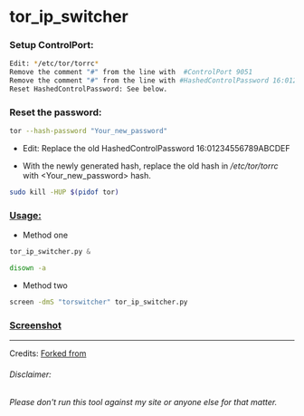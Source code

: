 

# tor_ip_switcher


### Setup ControlPort:
```bash
Edit: */etc/tor/torrc*
Remove the comment "#" from the line with  #ControlPort 9051 
Remove the comment "#" from the line with #HashedControlPassword 16:01234556789ABCDEF
Reset HashedControlPassword: See below.
```

### Reset the password:

```bash
tor --hash-password "Your_new_password"
```

* Edit: Replace the old HashedControlPassword 16:01234556789ABCDEF 

* With the newly generated hash, replace the old hash in */etc/tor/torrc* with <Your_new_password> hash.
```bash
sudo kill -HUP $(pidof tor)
```
### [Usage:](https://github.com/ruped24/tor_ip_switcher/wiki/Tor-IP-Switcher-installation)
* Method one

```python
tor_ip_switcher.py &
```
```bash
disown -a
```
* Method two
```bash
screen -dmS "torswitcher" tor_ip_switcher.py
```


### [Screenshot](https://drive.google.com/open?id=0B79r4wTVj-CZUEY0MXV2bVloUWM)

***
Credits:
[Forked from](https://github.com/Anonymous-Dev/Pyloris)

###### Disclaimer: ######
###### Please don't run this tool against my site or anyone else for that matter. ######

